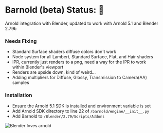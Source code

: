 # Barnold (beta) Status: :yellow_heart: 
Arnold integration with Blender, updated to work with Arnold 5.1 and Blender 2.79b

### Needs Fixing
- Standard Surface shaders diffuse colors don't work
- Node system for all Lambert, Standard Surface, Flat, and Hair shaders
- IPR, currently just renders to a png, need a way for the IPR to work within Blender's viewport
- Renders are upside down, kind of weird...
- Adding multipliers for Diffuse, Glossy, Transmission to Camera(AA) samples

### Installation
- Ensure the Arnold 5.1 SDK is installed and environment variable is set
- Add Arnold SDK directory to line 22 of `/barnold/engine/__init__.py`
- Add Barnold to `/Blender/2.79/Scripts/Addons`

![Blender loves arnold](https://cdn.rawgit.com/tyler-furby/Furby-Studios-Website-Files/a449e03a/images/Untitled-1.png)
